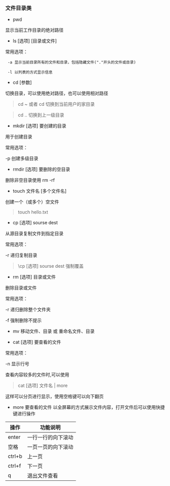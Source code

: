 ### 文件目录类

* pwd  

显示当前工作目录的绝对路径

* ls [选项] [目录或文件]

常用选项：

     -a 显示当前目录所有的文件和目录，包括隐藏文件("."开头的文件或目录)

     -l 以列表的方式显示信息

* cd [参数]

切换目录，可以使用绝对路径，也可以使用相对路径
> cd ~  或者 cd  切换到当前用户的家目录

> cd .. 切换到上一级目录

* mkdir [选项] 要创建的目录

用于创建目录

常用选项：

-p 创建多级目录

* rmdir [选项] 要删除的空目录

删除非空目录使用 rm -rf 

* touch 文件名 [多个文件名]

创建一个（或多个）空文件

> touch hello.txt

* cp [选项] sourse dest

从源目录复制文件到指定目录

常用选项：

-r 递归复制目录

> \cp [选项] sourse dest  强制覆盖

* rm [选项] 目录或文件

删除目录或文件

常用选项：

-r 递归删除整个文件夹

-f 强制删除不提示

* mv 移动文件、目录 或 重命名文件、目录

* cat [选项] 要查看的文件

常用选项：

-n 显示行号

查看内容较多的文件时,可以使用 

> cat [选项] 文件名 | more

这样可以分页进行显示，使用空格键可以向下翻页

* more 要查看的文件
以全屏幕的方式展示文件内容，打开文件后可以使用快捷键进行操作

操作|功能说明
---|---
enter|一行一行的向下滚动
空格|一页一页的向下滚动
ctrl+b|上一页
ctrl+f|下一页
q|退出文件查看

